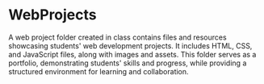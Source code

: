 # WebProjects
A web project folder created in class contains files and resources showcasing students' web development projects. It includes HTML, CSS, and JavaScript files, along with images and assets. This folder serves as a portfolio, demonstrating students' skills and progress, while providing a structured environment for learning and collaboration.
